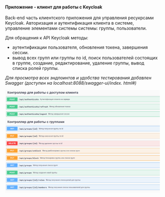 #### Приложение - клиент для работы с Keycloak

Back-end часть клиентского приложения для управления ресукрсами Keycloak.
Авторизация и аутентификация клиента в системе, управление элементами системы системы: группы, пользователи.

Для обращения к API Keycloak методы: 
- аутентификации пользователя, обновления токена, завершения сессии.
- вывод всех групп или группы по id, поиск пользователей состоящих в группе, создание, редактирование, удаление 
  группы, вывод списка ролей группы.

*Для просмотра всех эндпоинтов и удобства тестирования добавлен Swagger (доступен на localhost:8088/swagger-ui/index.
html#)*

![img.png](img.png)
